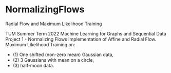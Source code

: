 # NormalizingFlows
Radial Flow and Maximum Likelihood Training

TUM Summer Term 2022
Machine Learning for Graphs and Sequential Data
Project 1 - Normalizing Flows Implementation of Affine and Radial Flow.
Maximum Likelihood Training on:
  - (1) One shifted (non-zero mean) Gaussian data, 
  - (2) 3 Gaussians with mean on a circle, 
  - (3) half-moon data.
